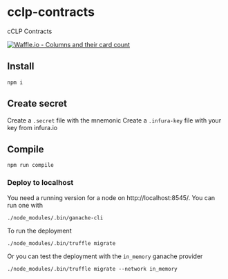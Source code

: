 # cclp-contracts
cCLP Contracts

[![Waffle.io - Columns and their card count](https://badge.waffle.io/cclp-project/cclp-contracts.png?columns=all)](https://waffle.io/cclp-project/cclp-contracts?utm_source=badge)


## Install

```
npm i
```

## Create secret
Create a `.secret` file with the mnemonic
Create a `.infura-key` file with your key from infura.io

## Compile
```
npm run compile
```

### Deploy to localhost
You need a running version for a node on http://localhost:8545/. You can run one with 
```
./node_modules/.bin/ganache-cli
```

To run the deployment

```
./node_modules/.bin/truffle migrate
```

Or you can test the deployment with the `in_memory` ganache provider
```
./node_modules/.bin/truffle migrate --network in_memory
```

